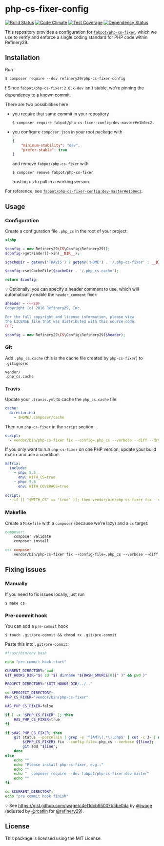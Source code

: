 # php-cs-fixer-config

[![Build Status](https://travis-ci.org/refinery29/php-cs-fixer-config.svg?branch=master)](https://travis-ci.org/refinery29/php-cs-fixer-config)
[![Code Climate](https://codeclimate.com/github/refinery29/php-cs-fixer-config/badges/gpa.svg)](https://codeclimate.com/github/refinery29/php-cs-fixer-config)
[![Test Coverage](https://codeclimate.com/github/refinery29/php-cs-fixer-config/badges/coverage.svg)](https://codeclimate.com/github/refinery29/php-cs-fixer-config/coverage)
[![Dependency Status](https://www.versioneye.com/user/projects/55c51d1465376200200034bd/badge.svg?style=flat)](https://www.versioneye.com/user/projects/55c51d1465376200200034bd)

This repository provides a configuration for [`fabpot/php-cs-fixer`](http://github.com/FriendsOfPHP/PHP-CS-Fixer), which 
we use to verify and enforce a single coding standard for PHP code within Refinery29.

## Installation

Run

```
$ composer require --dev refinery29/php-cs-fixer-config
```

:exclamation: Since `fabpot/php-cs-fixer:2.0.x-dev` isn't stable, we're pinning the dependency to a known commit. 

There are two possibilities here
 
* you require that same commit in your repository

    ```
    $ composer require fabpot/php-cs-fixer-config:dev-master#e1b0ec2.
    ```

* you configure `composer.json` in your root package with

    ```json
    {
        "minimum-stability": "dev",
        "prefer-stable": true
    }
    ```
  and remove `fabpot/php-cs-fixer` with
  
    ```
    $ composer remove fabpot/php-cs-fixer
    ```
  trusting us to pull in a working version.
  
For reference, see [`fabpot/php-cs-fixer-config:dev-master#e1b0ec2`](https://github.com/FriendsOfPHP/PHP-CS-Fixer/commit/e1b0ec2).
  
## Usage

### Configuration

Create a configuration file `.php_cs` in the root of your project:

```php
<?php

$config = new Refinery29\CS\Config\Refinery29();
$config->getFinder()->in(__DIR__);

$cacheDir = getenv('TRAVIS') ? getenv('HOME') . '/.php-cs-fixer' : __DIR__;

$config->setCacheFile($cacheDir . '/.php_cs.cache');

return $config;
```

:bulb: Optionally, you can specify a header comment to use, which will automatically enable the `header_comment` fixer:

```php
$header = <<<EOF
Copyright (c) 2016 Refinery29, Inc.

For the full copyright and license information, please view
the LICENSE file that was distributed with this source code.
EOF;

$config = new Refinery29\CS\Config\Refinery29($header);
```

### Git

Add `.php_cs.cache` (this is the cache file created by `php-cs-fixer`) to `.gitignore`:

```
vendor/
.php_cs.cache
```

### Travis

Update your `.travis.yml` to cache the `php_cs.cache` file:

```yml
cache:
  directories:
    - $HOME/.composer/cache
```

Then run `php-cs-fixer` in the `script` section:

```yml
script:
  - vendor/bin/php-cs-fixer fix --config=.php_cs --verbose --diff --dry-run
```

If you only want to run `php-cs-fixer` on one PHP version, update your build matrix and use a condition:

```yml
matrix:
  include:
    - php: 5.5
      env: WITH_CS=true
    - php: 5.6
      env: WITH_COVERAGE=true
      
script:
  - if [[ "$WITH_CS" == "true" ]]; then vendor/bin/php-cs-fixer fix --config=.php_cs --verbose --diff --dry-run; fi
```

### Makefile

Create a `Makefile` with a `composer` (because we're lazy) and a `cs` target:

```Makefile
composer:
	composer validate
	composer install

cs: composer
	vendor/bin/php-cs-fixer fix --config-file=.php_cs --verbose --diff
```

## Fixing issues

### Manually

If you need to fix issues locally, just run

```
$ make cs
```

### Pre-commit hook

You can add a `pre-commit` hook

```
$ touch .git/pre-commit && chmod +x .git/pre-commit
```

Paste this into `.git/pre-commit`:


```bash
#!/usr/bin/env bash

echo "pre commit hook start"

CURRENT_DIRECTORY=`pwd`
GIT_HOOKS_DIR="$( cd "$( dirname "${BASH_SOURCE[0]}" )" && pwd )"

PROJECT_DIRECTORY="$GIT_HOOKS_DIR/../.."

cd $PROJECT_DIRECTORY;
PHP_CS_FIXER="vendor/bin/php-cs-fixer"

HAS_PHP_CS_FIXER=false

if [ -x "$PHP_CS_FIXER" ]; then
    HAS_PHP_CS_FIXER=true
fi

if $HAS_PHP_CS_FIXER; then
    git status --porcelain | grep -e '^[AM]\(.*\).php$' | cut -c 3- | while read line; do
        ${PHP_CS_FIXER} fix --config-file=.php_cs --verbose ${line};
        git add "$line";
    done
else
    echo ""
    echo "Please install php-cs-fixer, e.g.:"
    echo ""
    echo "  composer require --dev fabpot/php-cs-fixer:dev-master"
    echo ""
fi

cd $CURRENT_DIRECTORY;
echo "pre commit hook finish"
```

:bulb: See https://gist.github.com/jwage/c4ef1dcb95007b5be0da by [@jwage](http://github.com/jwage) (adjusted by [@rcatlin](http://github.com/rcatlin) for [@refinery29](http://github.com/refinery29)).

## License

This package is licensed using the MIT License.
